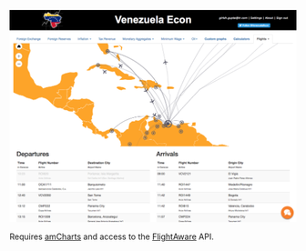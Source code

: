 ![Airport/Flight Tracker](https://raw.githubusercontent.com/jammastergirish/AirportFlightTracker/master/Screen%20Shot%202018-02-11%20at%2011.42.58.png)

Requires [amCharts](https://www.amcharts.com/) and access to the [FlightAware](https://www.flightaware.com) API.
